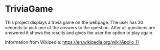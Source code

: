 # TriviaGame

This project displays a trivia game on the webpage. The user has 30 seconds to pick one of the answers to the question. After all questions are answered it shows the results and gives the user the option to play again.

Information from Wikipedia: https://en.wikipedia.org/wiki/Apollo_11